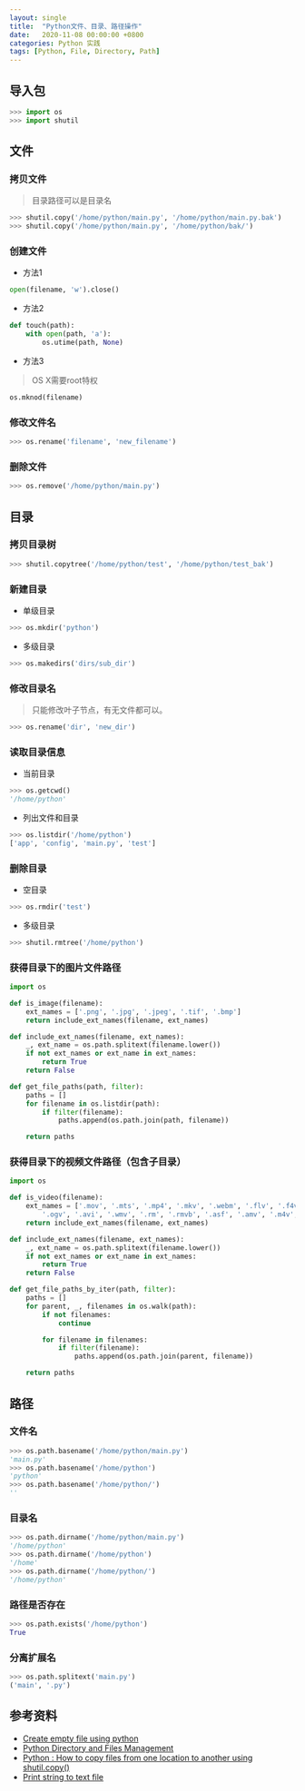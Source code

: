 ```yaml
---
layout: single
title:  "Python文件、目录、路径操作"
date:   2020-11-08 00:00:00 +0800
categories: Python 实践
tags: [Python, File, Directory, Path]
---
```


## 导入包
```python
>>> import os
>>> import shutil
```

## 文件

### 拷贝文件
> 目录路径可以是目录名
```python
>>> shutil.copy('/home/python/main.py', '/home/python/main.py.bak')
>>> shutil.copy('/home/python/main.py', '/home/python/bak/')
```

### 创建文件
* 方法1
```python
open(filename, 'w').close()
```

* 方法2
```python
def touch(path):
    with open(path, 'a'):
        os.utime(path, None)
```

* 方法3
> OS X需要root特权
```python
os.mknod(filename)
```

### 修改文件名
```python
>>> os.rename('filename', 'new_filename')
```

### 删除文件
```python
>>> os.remove('/home/python/main.py')
```

## 目录

### 拷贝目录树
```python
>>> shutil.copytree('/home/python/test', '/home/python/test_bak')
```

### 新建目录
* 单级目录
```python
>>> os.mkdir('python')
```

* 多级目录
```python
>>> os.makedirs('dirs/sub_dir')
```

### 修改目录名
> 只能修改叶子节点，有无文件都可以。
```python
>>> os.rename('dir', 'new_dir')
```

### 读取目录信息
* 当前目录
```python
>>> os.getcwd()
'/home/python'
```

* 列出文件和目录
```python
>>> os.listdir('/home/python')
['app', 'config', 'main.py', 'test']
```

### 删除目录
* 空目录
```python
>>> os.rmdir('test')
```

* 多级目录
```python
>>> shutil.rmtree('/home/python')
```

### 获得目录下的图片文件路径
```py
import os

def is_image(filename):
    ext_names = ['.png', '.jpg', '.jpeg', '.tif', '.bmp']
    return include_ext_names(filename, ext_names)

def include_ext_names(filename, ext_names):
    _, ext_name = os.path.splitext(filename.lower())
    if not ext_names or ext_name in ext_names:
        return True
    return False

def get_file_paths(path, filter):
    paths = []
    for filename in os.listdir(path):
        if filter(filename):
            paths.append(os.path.join(path, filename))

    return paths
```

### 获得目录下的视频文件路径（包含子目录）
```py
import os

def is_video(filename):
    ext_names = ['.mov', '.mts', '.mp4', '.mkv', '.webm', '.flv', '.f4v', '.vob', '.ogg',
        '.ogv', '.avi', '.wmv', '.rm', '.rmvb', '.asf', '.amv', '.m4v', '.3gp', '.mng']
    return include_ext_names(filename, ext_names)

def include_ext_names(filename, ext_names):
    _, ext_name = os.path.splitext(filename.lower())
    if not ext_names or ext_name in ext_names:
        return True
    return False

def get_file_paths_by_iter(path, filter):
    paths = []
    for parent, _, filenames in os.walk(path):
        if not filenames:
            continue

        for filename in filenames:
            if filter(filename):
                paths.append(os.path.join(parent, filename))

    return paths
```

## 路径

### 文件名
```python
>>> os.path.basename('/home/python/main.py')
'main.py'
>>> os.path.basename('/home/python')
'python'
>>> os.path.basename('/home/python/')
''
```

### 目录名
```python
>>> os.path.dirname('/home/python/main.py')
'/home/python'
>>> os.path.dirname('/home/python')
'/home'
>>> os.path.dirname('/home/python/')
'/home/python'
```

### 路径是否存在
```python
>>> os.path.exists('/home/python')
True
```

### 分离扩展名
```python
>>> os.path.splitext('main.py')
('main', '.py')
```

## 参考资料
* [Create empty file using python](https://stackoverflow.com/questions/12654772/create-empty-file-using-python)
* [Python Directory and Files Management](https://www.programiz.com/python-programming/directory)
* [Python : How to copy files from one location to another using shutil.copy()](https://thispointer.com/python-how-to-copy-files-from-one-location-to-another-using-shutil-copy/)
* [Print string to text file](https://stackoverflow.com/questions/5214578/print-string-to-text-file)
